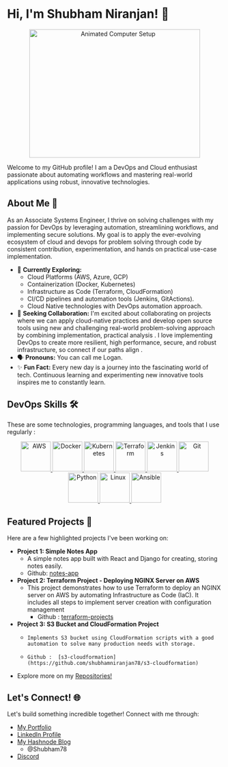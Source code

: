 # Hi, I'm Shubham Niranjan! 👋
 <p align="center">
  <img src="https://media.giphy.com/media/v1.Y2lkPTc5MGI3NjExbjQxMmk0dW90ZGY5bHVxdDRubDRvdGR1enlkem9wYWd1anpmNGhzbyZlcD12MV9pbnRlcm5hbF9naWZfYnlfaWQmY3Q9Zw/l46x0L1K1b5U8H63b/giphy.gif" width="400" height ="300" alt="Animated Computer Setup" /> </p>

Welcome to my GitHub profile! I am a DevOps and Cloud enthusiast passionate about automating workflows and mastering real-world applications using robust, innovative technologies.

## About Me 🚀
As an Associate Systems Engineer, I thrive on solving challenges with my passion for DevOps by leveraging automation, streamlining workflows, and implementing secure solutions. My goal is to apply the ever-evolving ecosystem of cloud and devops for problem solving through code by consistent contribution, experimentation, and hands on practical use-case implementation.
 * 🔭 **Currently Exploring:**
    *  Cloud Platforms (AWS, Azure, GCP)
    *   Containerization (Docker, Kubernetes)
    *   Infrastructure as Code (Terraform, CloudFormation)
    *   CI/CD pipelines and automation tools (Jenkins, GitActions).
    * Cloud Native technologies with DevOps automation approach.
  * 🤝 **Seeking Collaboration:** I'm excited about collaborating on projects where we can apply cloud-native practices and develop open source tools using new and challenging real-world problem-solving approach by combining implementation, practical analysis . I love implementing DevOps to create more resilient, high performance, secure, and robust infrastructure, so connect if our paths align .
  * 🗣️ **Pronouns:** You can call me Logan.
 *   ✨ **Fun Fact:** Every new day is a journey into the fascinating world of tech. Continuous learning and experimenting new innovative tools inspires me to constantly learn.

## DevOps Skills 🛠️

These are some technologies, programming languages, and tools that I use regularly :
<p align="center">
  <a href="https://aws.amazon.com/" target="_blank" rel="noreferrer">
    <img src="https://img.shields.io/badge/Amazon_AWS-232F3E?style=for-the-badge&logo=amazon-aws&logoColor=white" alt="AWS" width="70"/>
    </a>
  <a href="https://www.docker.com/" target="_blank" rel="noreferrer">
   <img src="https://img.shields.io/badge/Docker-2496ED?style=for-the-badge&logo=docker&logoColor=white" alt="Docker"  width="70"/>
  </a>
    <a href="https://kubernetes.io/" target="_blank" rel="noreferrer">
      <img src="https://img.shields.io/badge/Kubernetes-326DE6?style=for-the-badge&logo=kubernetes&logoColor=white" alt="Kubernetes"  width="70"/>
     </a>
 <a href="https://www.terraform.io/" target="_blank" rel="noreferrer">
   <img src="https://img.shields.io/badge/Terraform-7B42F3?style=for-the-badge&logo=terraform&logoColor=white" alt="Terraform" width="70"/>
   </a>
   <a href="https://www.jenkins.io/" target="_blank" rel="noreferrer">
    <img src="https://img.shields.io/badge/Jenkins-D24941?style=for-the-badge&logo=jenkins&logoColor=white" alt="Jenkins" width="70"/>
    </a>
    <a href="https://git-scm.com/" target="_blank" rel="noreferrer">
      <img src="https://img.shields.io/badge/Git-F05032?style=for-the-badge&logo=git&logoColor=white" alt="Git" width="70"/>
      </a>
   <a href="https://www.python.org/" target="_blank" rel="noreferrer">
      <img src="https://img.shields.io/badge/Python-3776AB?style=for-the-badge&logo=python&logoColor=white" alt="Python" width="70"/>
    </a>
   <a href="https://www.linux.org/" target="_blank" rel="noreferrer">
    <img src="https://img.shields.io/badge/Linux-FCC624?style=for-the-badge&logo=linux&logoColor=black" alt="Linux" width="70"/>
   </a>
   <a href="https://www.ansible.com/" target="_blank" rel="noreferrer">
    <img src="https://img.shields.io/badge/Ansible-EE0000?style=for-the-badge&logo=ansible&logoColor=white" alt="Ansible" width="70"/>
    </a>
 </p>


## Featured Projects 🌟

Here are a few highlighted projects I've been working on:
*   **Project 1: Simple Notes App**  
    *   A simple notes app built with React and Django for creating, storing notes easily. 
      *    Github:  [notes-app](https://github.com/shubhamniranjan78/notes-app)
*   **Project 2: Terraform Project - Deploying NGINX Server on AWS**
    * This project demonstrates how to use Terraform to deploy an NGINX server on AWS by automating Infrastructure as Code (IaC).  It includes all steps to implement server creation with configuration management
        *  Github : [terraform-projects](https://github.com/shubhamniranjan78/terraform-projects)
*    **Project 3: S3 Bucket and CloudFormation Project**  
     *     Implements S3 bucket using CloudFormation scripts with a good automation to solve many production needs with storage.
      *     Github :  [s3-cloudformation](https://github.com/shubhamniranjan78/s3-cloudformation)
 *   Explore more on my [Repositories!](https://github.com/shubhamniranjan78?tab=repositories)
## Let's Connect! 🌐

Let's build something incredible together! Connect with me through:

*   [My Portfolio](https://bold.pro/my/shubham-niranjan-241110002926)
*   [LinkedIn Profile](https://www.linkedin.com/in/shubham-niranjan/)
*   [My Hashnode Blog](https://shubham78.hashnode.dev)
    * @Shubham78
*    [Discord](shubham_7599)

